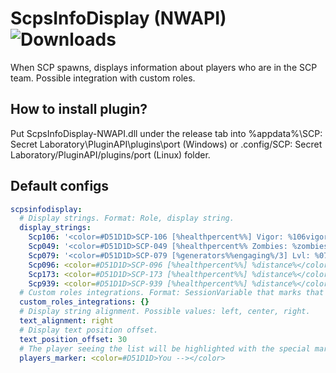 # ScpsInfoDisplay (NWAPI) ![Downloads](https://img.shields.io/github/downloads/bladuk/ScpsInfoDisplay/total.svg)
When SCP spawns, displays information about players who are in the SCP team. Possible integration with custom roles.

## How to install plugin?
Put ScpsInfoDisplay-NWAPI.dll under the release tab into %appdata%\SCP: Secret Laboratory\PluginAPI\plugins\port (Windows) or .config/SCP: Secret Laboratory/PluginAPI/plugins/port (Linux) folder.

## Default configs
```yaml
scpsinfodisplay:
  # Display strings. Format: Role, display string.
  display_strings:
    Scp106: '<color=#D51D1D>SCP-106 [%healthpercent%%] Vigor: %106vigor%% %distance%</color>'
    Scp049: '<color=#D51D1D>SCP-049 [%healthpercent%% Zombies: %zombies%] %distance%</color>'
    Scp079: '<color=#D51D1D>SCP-079 [%generators%%engaging%/3] Lvl: %079level% Exp: %079experience% Energy: %079energy%</color>'
    Scp096: <color=#D51D1D>SCP-096 [%healthpercent%%] %distance%</color>
    Scp173: <color=#D51D1D>SCP-173 [%healthpercent%%] %distance%</color>
    Scp939: <color=#D51D1D>SCP-939 [%healthpercent%%] %distance%</color>
  # Custom roles integrations. Format: SessionVariable that marks that the player belongs to that role, display string.
  custom_roles_integrations: {}
  # Display string alignment. Possible values: left, center, right.
  text_alignment: right
  # Display text position offset.
  text_position_offset: 30
  # The player seeing the list will be highlighted with the special marker to the left. Leave it empty if disabled.
  players_marker: <color=#D51D1D>You --></color>
```
